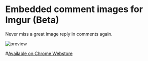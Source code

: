 # Embedded comment images for Imgur (Beta)
Never miss a great image reply in comments again.

![preview](http://i.imgur.com/hxSn3d39.gif "Preview")

#[Available on Chrome Webstore](https://chrome.google.com/webstore/detail/embedded-comment-images-f/genacglkmekafjflpmmnkfeceklaijod "Go to chrome webstore")

